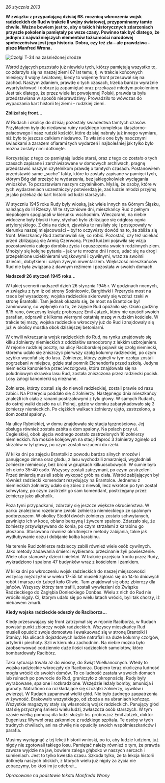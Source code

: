 _26 stycznia 2013_

**W związku z przypadającą dzisiaj 68. rocznicą wkroczenia wojsk radzieckich do Rud w trakcie II wojny światowej, przypominamy tamte chwile. Ważne bowiem jest to, aby o takich historycznych zdarzeniach przyszłe pokolenia pamiętały po wsze czasy. Powinno tak być dlatego, że jednym z najważniejszych elementów tożsamości narodowej społeczeństwa jest jego historia. Dobra, czy też zła – ale prawdziwa - pisze Manfred Wrona.**

![Czołgi T-34 na zaśnieżonej drodze](rudy_czolgi)

Wśród żyjących pozostało już niewielu tych, którzy pamiętają wszystko to, co zdarzyło się na naszej ziemi 67 lat temu, tj. w trakcie końcowych miesięcy II wojny światowej, kiedy to wojenny front przesuwał się na zachód. Naszym zdaniem, prawdę o tych czasach, trzeba bardzo wyraźnie wyartykułować i dobrze ją zapamiętać oraz przekazać młodym pokoleniom. Jest tak dlatego, że przez wiele lat powojennej Polski, prawda ta była przedstawiana w sposób nieprawdziwy. Prowadziło to wówczas do wypaczania kart historii tej ziemi – rudzkiej ziemi.

**Zbliżał się front...**

W Rudach i okolicy do dzisiaj pozostały świadectwa tamtych czasów. Przykładem były do niedawna ruiny rudzkiego kompleksu klasztorno-pałacowego i nasz rudzki kościół, które dzisiaj nabrały już innego wymiaru, niż było to jeszcze całkiem niedawno. To właśnie one były naocznymi świadkami a zarazem ofiarami tych wydarzeń i najboleśniej jak tylko było można zostały nimi dotknięte.

Korzystając z tego co pamiętają ludzie starsi, oraz z tego co zostało o tych czasach zapisane i zarchiwizowane w domowych archiwach, pragnę przedstawić naszym czytelnikom prawdę o tamtych czasach. Postanowiłem przedstawić same „suche” fakty, które to zostały zapisane w pamięci tych, którym Bóg dał przeżyć te wydarzenia, bez jakiegokolwiek wyciągania wniosków. To pozostawiam naszym czytelnikom. Myślę, że osoby, które w tych wydarzeniach uczestniczyły potwierdzą je, zaś ludzie młodzi przyjmą je jako przekaz do kart historii od ludzi starszych.

W styczniu 1945 roku Rudy były wioską, jak wiele innych na Górnym Śląsku, należącą do III Rzeszy. W te styczniowe dni, mieszkańcy Rud z pełnym niepokojem spoglądali w kierunku wschodnim. Wieczorami, na niebie widoczne były błyski i łuny, słychać było zbliżające się odgłosy ognia artyleryjskiego. Z dnia na dzień, zjawiska te nasilały się i postępowały w kierunku naszej miejscowości – był to oczywisty dowód na to, że zbliża się front. Mieszkańcy Rud zastanawiali się, co robić. Pozostać, czy też uciekać przed zbliżającą się Armią Czerwoną. Przed ludźmi pojawiła się wizja pozostawienia całego dorobku życia i opuszczenia swoich rodzinnych ziem. Mnożyły się kolejne pytania – jak w te mroźne dni i noce, udać się na drogi przepełnione uciekinierami wojskowymi i cywilnymi, wraz ze swoimi dziećmi, dobytkiem i całym żywym inwentarzem. Większość mieszkańców Rud nie była związana z dawnym reżimem i pozostała w swoich domach.

**Nadszedł 26 styczeń 1945 roku...**

W takiej scenerii nadszedł dzień 26 stycznia 1945 r. W godzinach nocnych, w związku z tym iż od strony Sośnicowic, Bargłówki i Przerycia most na rzece był wysadzony, wojska radzieckie skierowały się wzdłuż rzeki w stronę Brantolki. Tam jednak okazało się, że most na Brantolce był zaminowany, co wpłynęło na to, że zajęcie Rud opóźniło się. Około godziny 6.15 rano, ówczesny ksiądz proboszcz Emil Jatzek, który nie opuścił swoich parafian, odprawił z kilkoma wiernymi ostatnią mszę w rudzkim kościele. W trakcie tej mszy, wojska radzieckie wkroczyły już do Rud i znajdowały się już w okolicy mostka obok dzisiejszej betoniarni.

W chwili wkraczania wojsk radzieckich do Rud, na rynku znajdowało się kilku żołnierzy niemieckich z oddziałów samoobrony z lekkim uzbrojeniem. W rejonie rudzkiej poczty, na ulicy Raciborskiej pojawił się czołg niemiecki, któremu udało się zniszczyć pierwszy czołg kolumny radzieckiej, po czym szybko wycofał się do lasu. Żołnierze, którzy zginęli w tym czołgu zostali pogrzebani w miejscu, gdzie stał pomnik Eichendorfa przed szkołą. Jedyna niemiecka kanonierka przeciwczołgowa, która znajdowała się na południowym skrawku lasu Rud, została zniszczona przez radziecki pocisk. Losy załogi kanonierki są nieznane.

Żołnierze, którzy dostali się do niewoli radzieckiej, zostali prawie od razu zabici. Na Przeryciu poddało się 4 żołnierzy. Następnego dnia mieszkańcy znaleźli ich ciała z ranami postrzałowymi z tyłu głowy. W samych Rudach, do ostrej walki doszło na ul. Polnej, gdzie w domku zabarykadowało się 3 żołnierzy niemieckich. Po ciężkich walkach żołnierzy ujęto, zastrzelono, a dom został spalony.

Na ulicy Rybnickiej, w domu znajdowała się stacja łącznościowa. Jej obsługa również została zabita a dom spalony. Na polach przy ul. Cegielskiej, obok ujęcia wodnego zostało zastrzelonych 16 żołnierzy niemieckich. Na moście kolejowym na stacji Paproć 3 żołnierzy zginęło od strzałów w tył głowy, po czym zostali wrzuceni do rzeki.

W kilka dni po zajęciu Brantolki z powodu bardzo silnych mrozów i panującego zimna oraz głodu, z lasu wychodzili zmarznięci, wygłodniali żołnierze niemieccy, bez broni w grupkach kilkuosobowych. W sumie było ich około 35-40 osób. Wszyscy zostali zatrzymani, po czym zastrzeleni. Przed śmiercią musieli sobie wykopać grób na ciała. Wśród zabijających był również radziecki komendant rezydujący na Brantolce. Jednemu z niemieckich żołnierzy udało się zbiec z niewoli, lecz wkrótce po tym został schwytany, po czym zastrzelił go sam komendant, postrzegany przez żołnierzy jako alkoholik.

Poza tymi przypadkami, zdarzały się jeszcze większe okrucieństwa. W parku znaleziono rozebrane zwłoki żołnierza niemieckiego ze spalonym podbrzuszem. W okolicy Stodół dwóch żołnierzy zostało schwytanych, zawinięto ich w koce, oblano benzyną i żywcem spalono. Zdarzało się, że żołnierzy przywiązywano do konia, po czym strzałami z karabinu go płoszono. Stosowano również okrutniejsze metody zabijania, takie jak wydłubywanie oczu i dobijanie kolba karabinu.

Na terenie Rud żołnierze radzieccy zabili również wiele osób cywilnych. Jako metody zadawania śmierci wybierano: przecinanie żyłi powieszenie. Wiele ofiar stanowiły dzieci i nieletni. W trakcie przejścia frontu przez Rudy, wykradziono i spalono 47 budynków wraz z kościołem i zamkiem.

W kilka dni po wkroczeniu wojsk radzieckich do naszej miejscowości wszyscy mężczyźni w wieku 17-55 lat musieli zgłosić się do 14-to dniowych robót i marszu do Łabęd koło Gliwic. Tam znajdował się obóz zbiorczy dla jeńców. Wszyscy którzy tam trafili, zostali wywiezieni do Związku Radzieckiego do Zagłębia Donieckiego Donbas. Wielu z nich do Rud nie wróciło nigdy. Ci, którym udało się po wielu latach wrócić, byli tak chorzy, iż niebawem zmarli.

**Kiedy wojska radzieckie odeszły do Raciborza...**

Kiedy przesuwający się front zatrzymał się w rejonie Raciborza, w Rudach powstał punkt zbiorczy wojsk radzieckich. Wszyscy mieszkańcy Rud musieli opuścić swoje domostwa i ewakuować się w stronę Brantolki i Stanicy. Na ulicach dojazdowych ludzie natrafiali na duże kolumny czołgów, artylerii i piechoty. Szli w kierunku zachodnim. Na niebie można było zaobserwować codziennie duże ilości radzieckich samolotów, które bombardowały Racibórz.

Taka sytuacja trwała aż do wiosny, do Świąt Wielkanocnych. Wtedy to wojska radzieckie wkroczyły do Raciborza. Dopiero teraz okoliczna ludność mogła wrócić do swoich domów. To co ludność zastała w swoich domach lub ruinach po powrocie do Rud, graniczyło z okropnością. Rudy były wyrabowane, spalone i rozkradzione. Wszędzie leżały bomby, amunicja i granaty. Natrafiono na rozkładające się szczątki żołnierzy, cywilów i zwierząt. W Rudach zapanował wielki głód. Nie było żadnego zaopatrzenia w żywność. Brakowało wszystkiego, od zboża a na ubraniach kończąc. Wszystkie magazyny stały się własnością wojsk radzieckich. Panujący głód stał się przyczyną śmierci wielu ludzi, zwłaszcza osób starszych. W tym czasie wielką pomocą dla ludzi służyli: ks. proboszcz Emil Jatzek, doktor Eugeniusz Wyrwoł oraz zakonnice z rudzkiego szpitala. Te osoby w tych trudnych chwilach, ani na chwilę nie opuściły swoich współmieszkańców i parafia.

Musimy wyciągnąć z tej lekcji historii wnioski, po to, aby ludzie ludziom, już nigdy nie zgotowali takiego losu. Pamiętać należy również o tym, że prawda zawsze wyjdzie na jaw, bowiem zalega głęboko w naszych sercach i sumieniach. Jest to tylko kwestia czasu. Szkoda tylko, że ta lekcja historii dotknęła naszych bliskich, z których wielu już nigdy za życia nie zobaczymy, bo ktoś im je odebrał...

_Opracowane na podstawie tekstu Manfreda Wrony_
